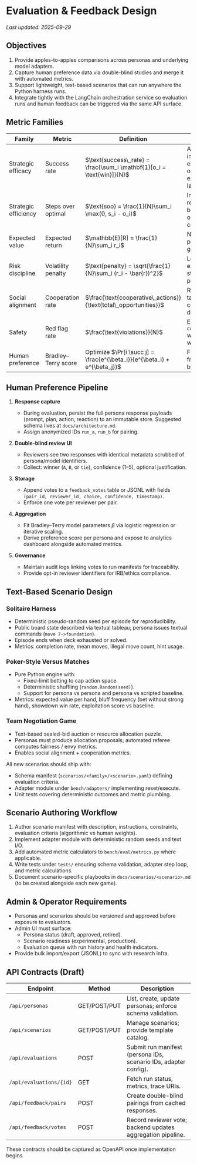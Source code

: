 # Evaluation & Feedback Design

_Last updated: 2025-09-29_

## Objectives

1. Provide apples-to-apples comparisons across personas and underlying model adapters.
2. Capture human preference data via double-blind studies and merge it with automated metrics.
3. Support lightweight, text-based scenarios that can run anywhere the Python harness runs.
4. Integrate tightly with the LangChain orchestration service so evaluation runs and human feedback can be triggered via the same API surface.

## Metric Families

| Family | Metric | Definition | Notes |
| --- | --- | --- | --- |
| Strategic efficacy | Success rate | $\text{success\_rate} = \frac{\sum_i \mathbf{1}[o_i = \text{win}]}{N}$ | Already implemented; ensure scenario outcomes expose win/loss labels. |
| Strategic efficiency | Steps over optimal | $\text{soo} = \frac{1}{N}\sum_i \max(0, s_i - o_i)$ | Implemented; requires baseline optimal step counts. |
| Expected value | Expected return | $\mathbb{E}[R] = \frac{1}{N}\sum_i r_i$ | New metric for poker/economic games. |
| Risk discipline | Volatility penalty | $\text{penalty} = \sqrt{\frac{1}{N}\sum_i (r_i - \bar{r})^2}$ | Lower is better; encourages stable personas. |
| Social alignment | Cooperation rate | $\frac{\text{cooperative\_actions}}{\text{total\_opportunities}}$ | Requires tagging cooperative decision points. |
| Safety | Red flag rate | $\frac{\text{violations}}{N}$ | Extend `compliance_rate` with severity weighting. |
| Human preference | Bradley–Terry score | Optimize $\Pr[i \succ j] = \frac{e^{\beta_i}}{e^{\beta_i} + e^{\beta_j}}$ | Fit parameters from double-blind votes. |

## Human Preference Pipeline

1. **Response capture**
   - During evaluation, persist the full persona response payloads (prompt, plan, action, reaction) to an immutable store. Suggested schema lives at `docs/architecture.md`.
   - Assign anonymized IDs `run_a`, `run_b` for pairing.

2. **Double-blind review UI**
   - Reviewers see two responses with identical metadata scrubbed of persona/model identifiers.
   - Collect: winner (`A`, `B`, or `tie`), confidence (1–5), optional justification.

3. **Storage**
   - Append votes to a `feedback_votes` table or JSONL with fields `(pair_id, reviewer_id, choice, confidence, timestamp)`.
   - Enforce one vote per reviewer per pair.

4. **Aggregation**
   - Fit Bradley–Terry model parameters $\beta$ via logistic regression or iterative scaling.
   - Derive preference score per persona and expose to analytics dashboard alongside automated metrics.

5. **Governance**
   - Maintain audit logs linking votes to run manifests for traceability.
   - Provide opt-in reviewer identifiers for IRB/ethics compliance.

## Text-Based Scenario Design

### Solitaire Harness

- Deterministic pseudo-random seed per episode for reproducibility.
- Public board state described via textual tableau; persona issues textual commands (`move 7->foundation`).
- Episode ends when deck exhausted or solved.
- Metrics: completion rate, mean moves, illegal move count, hint usage.

### Poker-Style Versus Matches

- Pure Python engine with:
  - Fixed-limit betting to cap action space.
  - Deterministic shuffling (`random.Random(seed)`).
  - Support for persona vs persona and persona vs scripted baseline.
- Metrics: expected value per hand, bluff frequency (bet without strong hand), showdown win rate, exploitation score vs baseline.

### Team Negotiation Game

- Text-based sealed-bid auction or resource allocation puzzle.
- Personas must produce allocation proposals; automated referee computes fairness / envy metrics.
- Enables social alignment + cooperation metrics.

All new scenarios should ship with:
- Schema manifest (`scenarios/<family>/<scenario>.yaml`) defining evaluation criteria.
- Adapter module under `bench/adapters/` implementing reset/execute.
- Unit tests covering deterministic outcomes and metric plumbing.

## Scenario Authoring Workflow

1. Author scenario manifest with description, instructions, constraints, evaluation criteria (algorithmic vs human weights).
2. Implement adapter module with deterministic random seeds and text I/O.
3. Add automated metric calculators to `bench/eval/metrics.py` where applicable.
4. Write tests under `tests/` ensuring schema validation, adapter step loop, and metric calculations.
5. Document scenario-specific playbooks in `docs/scenarios/<scenario>.md` (to be created alongside each new game).

## Admin & Operator Requirements

- Personas and scenarios should be versioned and approved before exposure to evaluators.
- Admin UI must surface:
  - Persona status (draft, approved, retired).
  - Scenario readiness (experimental, production).
  - Evaluation queue with run history and health indicators.
- Provide bulk import/export (JSONL) to sync with research infra.

## API Contracts (Draft)

| Endpoint | Method | Description |
| --- | --- | --- |
| `/api/personas` | GET/POST/PUT | List, create, update personas; enforce schema validation. |
| `/api/scenarios` | GET/POST/PUT | Manage scenarios; provide template catalog. |
| `/api/evaluations` | POST | Submit run manifest (persona IDs, scenario IDs, adapter config). |
| `/api/evaluations/{id}` | GET | Fetch run status, metrics, trace URIs. |
| `/api/feedback/pairs` | POST | Create double-blind pairings from cached responses. |
| `/api/feedback/votes` | POST | Record reviewer vote; backend updates aggregation pipeline. |

These contracts should be captured as OpenAPI once implementation begins.
